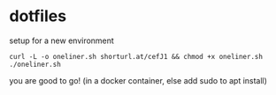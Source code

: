 # dotfiles
setup for a new environment

`curl -L -o oneliner.sh shorturl.at/cefJ1 && chmod +x oneliner.sh`
`./oneliner.sh`

you are good to go! (in a docker container, else add sudo to apt install)
